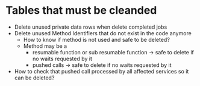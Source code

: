 ﻿# Tables that must be cleanded 
* Delete unused private data rows when delete completed jobs
* Delete unused Method Identifiers that do not exist in the code anymore
	* How to know if method is not used and safe to be deleted?
	* Method may be a 
		* resumable function or sub resumable function -> safe to delete if no waits requested by it
		* pushed calls -> safe to delete if no waits requested by it
* How to check that pushed call processed by all affected services so it can be deleted?
